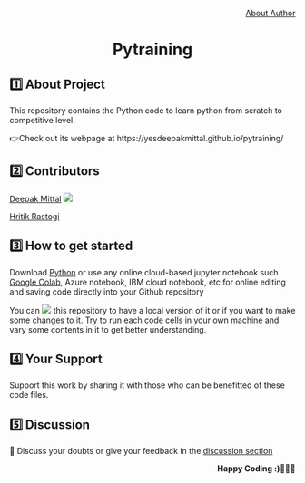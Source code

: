 <div align="center">
  <p align="right"><a href="https://github.com/yesdeepakmittal/">About Author</a></p>
  <h1>Pytraining</h1>
</div>

<div>
  <h2>1️⃣ About Project</h2>
  <p>This repository contains the Python code to learn python from scratch to competitive level.</p>
  <p>👉Check out its webpage at https://yesdeepakmittal.github.io/pytraining/</p>
</div>

<h2>2️⃣ Contributors</h2>  
  <p><a href="https://github.com/yesdeepakmittal"target="_blank">Deepak Mittal</a> <a href="https://github.com/yesdeepakmittal"target="_blank"><img src="https://img.shields.io/github/followers/yesdeepakmittal?style=social"></a></p>
<p><a href="https://github.com/HritikRastogi"target="_blank">Hritik Rastogi</a></p>

<h2>3️⃣ How to get started</h2>
<p>Download <a href="https://www.python.org/downloads/"target="_blank">Python</a> or use any online cloud-based jupyter notebook such <a href='https://colab.research.google.com/notebooks/welcome.ipynb'>Google Colab</a>, Azure notebook, IBM cloud notebook, etc for online editing and saving code directly into your Github repository</p>
You can <a href="https://github.com/yesdeepakmittal/pytraining/"><img src="https://img.shields.io/github/forks/yesdeepakmittal/pytraining?label=fork&style=social"></a> this repository to have a local version of it or if you want to make some changes to it. Try to run each code cells in your own machine and vary some contents in it to get better understanding.

<h2>4️⃣ Your Support</h2>
Support this work by sharing it with those who can be benefitted of these code files. 

<h2>5️⃣ Discussion</h2>
💬 Discuss your doubts or give your feedback in the <a href="https://github.com/yesdeepakmittal/pytraining/discussions">discussion section</a>

<p align='right'><b>Happy Coding :)🖤🖤🖤</b></p>
